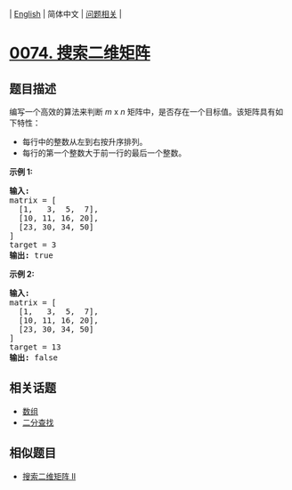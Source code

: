 
| [English](README_EN.md) | 简体中文 | [问题相关](QUESTION.md) |
# [0074. 搜索二维矩阵](https://leetcode-cn.com/problems/search-a-2d-matrix/)
## 题目描述
<p>编写一个高效的算法来判断&nbsp;<em>m</em> x <em>n</em>&nbsp;矩阵中，是否存在一个目标值。该矩阵具有如下特性：</p>

<ul>
	<li>每行中的整数从左到右按升序排列。</li>
	<li>每行的第一个整数大于前一行的最后一个整数。</li>
</ul>

<p><strong>示例&nbsp;1:</strong></p>

<pre><strong>输入:</strong>
matrix = [
  [1,   3,  5,  7],
  [10, 11, 16, 20],
  [23, 30, 34, 50]
]
target = 3
<strong>输出:</strong> true
</pre>

<p><strong>示例&nbsp;2:</strong></p>

<pre><strong>输入:</strong>
matrix = [
  [1,   3,  5,  7],
  [10, 11, 16, 20],
  [23, 30, 34, 50]
]
target = 13
<strong>输出:</strong> false</pre>

## 相关话题
- [数组](https://leetcode-cn.com/tag/array)
- [二分查找](https://leetcode-cn.com/tag/binary-search)
## 相似题目
- [搜索二维矩阵 II](../0240/README.md)
